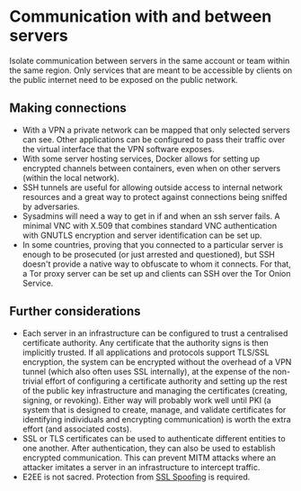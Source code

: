 # Communication with and between servers

Isolate communication between servers in the same account or team within the same region. Only services that are meant to be accessible by clients on the public internet need to be exposed on the public network.

## Making connections

* With a VPN a private network can be mapped that only selected servers can see. Other applications can be configured to pass their traffic over the virtual interface that the VPN software exposes.
* With some server hosting services, Docker allows for setting up encrypted channels between containers, even when on other servers (within the local network).
* SSH tunnels are useful for allowing outside access to internal network resources and a great way to protect against connections being sniffed by adversaries.
* Sysadmins will need a way to get in if and when an ssh server fails. A minimal VNC with X.509 that combines standard VNC authentication with GNUTLS encryption and server identification can be set up.
* In some countries, proving that you connected to a particular server is enough to be prosecuted (or just arrested and questioned), but SSH doesn't provide a native way to obfuscate to whom it connects. For that, a Tor proxy server can be set up and clients can SSH over the Tor Onion Service.

## Further considerations

* Each server in an infrastructure can be configured to trust a centralised certificate authority. Any certificate that the authority signs is then implicitly trusted. If all applications and protocols support TLS/SSL encryption, the system can be encrypted without the overhead of a VPN tunnel (which also often uses SSL internally), at the expense of the non-trivial effort of configuring a certificate authority and setting up the rest of the public key infrastructure and managing the certificates (creating, signing, or revoking). Either way will probably work well until PKI (a system that is designed to create, manage, and validate certificates for identifying individuals and encrypting communication) is worth the extra effort (and associated costs).
* SSL or TLS certificates can be used to authenticate different entities to one another. After authentication, they can also be used to establish encrypted communication. This can prevent MITM attacks where an attacker imitates a server in an infrastructure to intercept traffic. 
* E2EE is not sacred. Protection from [SSL Spoofing](red-network:docs/notes/hacks) is required.
